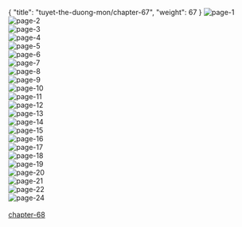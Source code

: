 { "title": "tuyet-the-duong-mon/chapter-67", "weight": 67 }
<img src="tuyet-the-duong-mon_0067_01-6e38ed09f2ec4556e2d9aa6f423a6699.webp" alt="page-1" origin="http://storage.fshare.vn/Test-vechai/1459051071-Tuyet-the-Duong-Mon-Dau-La-Dai-Luc-2-Chapter-66-Vong-Xoay-Than-Bi-ve-chai-02.jpg"><br/>
<img src="tuyet-the-duong-mon_0067_02-70b18bca539b14b3cf4f098a6b64d390.webp" alt="page-2" origin="http://storage.fshare.vn/Test-vechai/1459051071-Tuyet-the-Duong-Mon-Dau-La-Dai-Luc-2-Chapter-66-Vong-Xoay-Than-Bi-ve-chai-03.jpg"><br/>
<img src="tuyet-the-duong-mon_0067_03-674120c5bd62239508513ee12ccdc267.webp" alt="page-3" origin="http://storage.fshare.vn/Test-vechai/1459051071-Tuyet-the-Duong-Mon-Dau-La-Dai-Luc-2-Chapter-66-Vong-Xoay-Than-Bi-ve-chai-04.jpg"><br/>
<img src="tuyet-the-duong-mon_0067_04-c19d878d23e138ab4f97f7d054ad4a54.webp" alt="page-4" origin="http://storage.fshare.vn/Test-vechai/1459051071-Tuyet-the-Duong-Mon-Dau-La-Dai-Luc-2-Chapter-66-Vong-Xoay-Than-Bi-ve-chai-05.jpg"><br/>
<img src="tuyet-the-duong-mon_0067_05-b9446c60cd5e69ec5f0d9ac05c001006.webp" alt="page-5" origin="http://storage.fshare.vn/Test-vechai/1459051071-Tuyet-the-Duong-Mon-Dau-La-Dai-Luc-2-Chapter-66-Vong-Xoay-Than-Bi-ve-chai-06.jpg"><br/>
<img src="tuyet-the-duong-mon_0067_06-ebaeabf4dfbb63f13a4269c770615feb.webp" alt="page-6" origin="http://storage.fshare.vn/Test-vechai/1459051071-Tuyet-the-Duong-Mon-Dau-La-Dai-Luc-2-Chapter-66-Vong-Xoay-Than-Bi-ve-chai-07.jpg"><br/>
<img src="tuyet-the-duong-mon_0067_07-aa2048444552bf30c9b56b869df35cef.webp" alt="page-7" origin="http://storage.fshare.vn/Test-vechai/1459051071-Tuyet-the-Duong-Mon-Dau-La-Dai-Luc-2-Chapter-66-Vong-Xoay-Than-Bi-ve-chai-08.jpg"><br/>
<img src="tuyet-the-duong-mon_0067_08-e8cf3e1f6a4a84b24b31e8f53b63e871.webp" alt="page-8" origin="http://storage.fshare.vn/Test-vechai/1459051071-Tuyet-the-Duong-Mon-Dau-La-Dai-Luc-2-Chapter-66-Vong-Xoay-Than-Bi-ve-chai-09.jpg"><br/>
<img src="tuyet-the-duong-mon_0067_09-a7650fcb0eeabb02cf52aeddc6542ae8.webp" alt="page-9" origin="http://storage.fshare.vn/Test-vechai/1459051071-Tuyet-the-Duong-Mon-Dau-La-Dai-Luc-2-Chapter-66-Vong-Xoay-Than-Bi-ve-chai-10.jpg"><br/>
<img src="tuyet-the-duong-mon_0067_10-09a88638c5979b0037a285414342fa02.webp" alt="page-10" origin="http://storage.fshare.vn/Test-vechai/1459051071-Tuyet-the-Duong-Mon-Dau-La-Dai-Luc-2-Chapter-66-Vong-Xoay-Than-Bi-ve-chai-11.jpg"><br/>
<img src="tuyet-the-duong-mon_0067_11-3c0da9dc7b2f57754a498665fabe41a1.webp" alt="page-11" origin="http://storage.fshare.vn/Test-vechai/1459051071-Tuyet-the-Duong-Mon-Dau-La-Dai-Luc-2-Chapter-66-Vong-Xoay-Than-Bi-ve-chai-12.jpg"><br/>
<img src="tuyet-the-duong-mon_0067_12-2a32c6688444b01517bdc8641f9b57e7.webp" alt="page-12" origin="http://storage.fshare.vn/Test-vechai/1459051071-Tuyet-the-Duong-Mon-Dau-La-Dai-Luc-2-Chapter-66-Vong-Xoay-Than-Bi-ve-chai-13.jpg"><br/>
<img src="tuyet-the-duong-mon_0067_13-b1f9f8b39d1a8642805451584bf95288.webp" alt="page-13" origin="http://storage.fshare.vn/Test-vechai/1459051071-Tuyet-the-Duong-Mon-Dau-La-Dai-Luc-2-Chapter-66-Vong-Xoay-Than-Bi-ve-chai-14.jpg"><br/>
<img src="tuyet-the-duong-mon_0067_14-f25dfc811e6451ff1f32c3f8ecf9347b.webp" alt="page-14" origin="http://storage.fshare.vn/Test-vechai/1459051071-Tuyet-the-Duong-Mon-Dau-La-Dai-Luc-2-Chapter-66-Vong-Xoay-Than-Bi-ve-chai-15.jpg"><br/>
<img src="tuyet-the-duong-mon_0067_15-fce59748f24ea4f99100f068dedf465c.webp" alt="page-15" origin="http://storage.fshare.vn/Test-vechai/1459051071-Tuyet-the-Duong-Mon-Dau-La-Dai-Luc-2-Chapter-66-Vong-Xoay-Than-Bi-ve-chai-16.jpg"><br/>
<img src="tuyet-the-duong-mon_0067_16-10899056647ff3dd6d6c2cee0bc5f72c.webp" alt="page-16" origin="http://storage.fshare.vn/Test-vechai/1459051071-Tuyet-the-Duong-Mon-Dau-La-Dai-Luc-2-Chapter-66-Vong-Xoay-Than-Bi-ve-chai-17.jpg"><br/>
<img src="tuyet-the-duong-mon_0067_17-6f1b7ebaea87b560bff2f221f307322b.webp" alt="page-17" origin="http://storage.fshare.vn/Test-vechai/1459051071-Tuyet-the-Duong-Mon-Dau-La-Dai-Luc-2-Chapter-66-Vong-Xoay-Than-Bi-ve-chai-19.jpg"><br/>
<img src="tuyet-the-duong-mon_0067_18-0ee3f364fe04aa92d10a9542cd3e52a7.webp" alt="page-18" origin="http://storage.fshare.vn/Test-vechai/1459051071-Tuyet-the-Duong-Mon-Dau-La-Dai-Luc-2-Chapter-66-Vong-Xoay-Than-Bi-ve-chai-20.jpg"><br/>
<img src="tuyet-the-duong-mon_0067_19-1bfde66fc7b3fc746572bb0f332a71a4.webp" alt="page-19" origin="http://storage.fshare.vn/Test-vechai/1459051071-Tuyet-the-Duong-Mon-Dau-La-Dai-Luc-2-Chapter-66-Vong-Xoay-Than-Bi-ve-chai-21.jpg"><br/>
<img src="tuyet-the-duong-mon_0067_20-120882be723a72fcd9e1ced64fd0682b.webp" alt="page-20" origin="http://storage.fshare.vn/Test-vechai/1459051071-Tuyet-the-Duong-Mon-Dau-La-Dai-Luc-2-Chapter-66-Vong-Xoay-Than-Bi-ve-chai-22.jpg"><br/>
<img src="tuyet-the-duong-mon_0067_21-6210527de8992a61162d401933593614.webp" alt="page-21" origin="http://storage.fshare.vn/Test-vechai/1459051071-Tuyet-the-Duong-Mon-Dau-La-Dai-Luc-2-Chapter-66-Vong-Xoay-Than-Bi-ve-chai-23.jpg"><br/>
<img src="tuyet-the-duong-mon_0067_22-21790c7fde50c48e854964d968961a66.webp" alt="page-22" origin="http://storage.fshare.vn/Test-vechai/1459051071-Tuyet-the-Duong-Mon-Dau-La-Dai-Luc-2-Chapter-66-Vong-Xoay-Than-Bi-ve-chai-24.jpg"><br/>
<img src="tuyet-the-duong-mon_0067_24-30f8024156c324de213d68e82085cf9a.webp" alt="page-24" origin="http://storage.fshare.vn/Test-vechai/1459051664-Tuyet-the-Duong-Mon-Dau-La-Dai-Luc-2-Chapter-66-Vong-Xoay-Than-Bi-ve-chai-26.jpg"><br/>
<br/><a class="nextchap" href="/tuyet-the-duong-mon/chapter-68">chapter-68</a>
